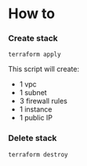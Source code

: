# How to

### Create stack

```
terraform apply
```

This script will create:
-   1 vpc
-   1 subnet
-   3 firewall rules
-   1 instance
-   1 public IP

### Delete stack

```
terraform destroy
```
